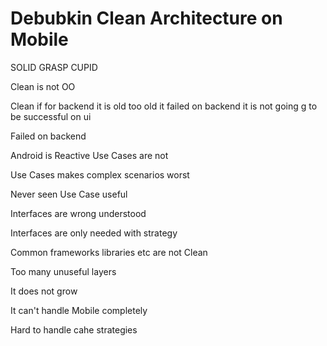 # Debubkin Clean Architecture on Mobile

SOLID GRASP CUPID

Clean is not OO

Clean if for backend it is old too old it failed on backend it is not going g to be successful on ui

Failed on backend

Android is Reactive Use Cases are not

Use Cases makes complex scenarios worst

Never seen Use Case useful

Interfaces are wrong understood 

Interfaces are only needed with strategy 

Common frameworks libraries etc are not Clean

Too many unuseful layers 

It does not grow 

It can't handle Mobile completely 

Hard to handle cahe strategies

